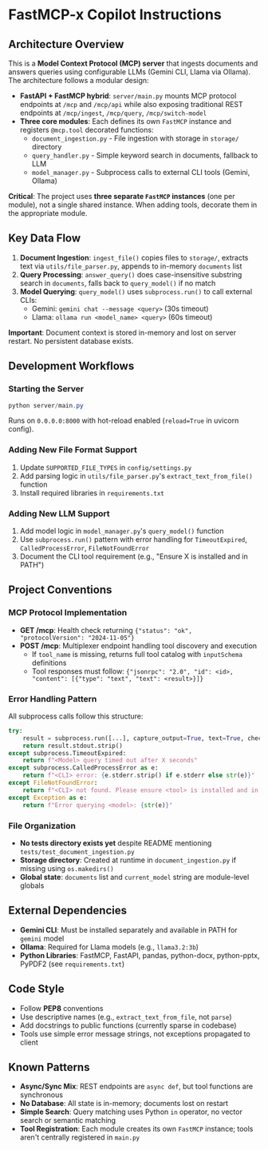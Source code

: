 # FastMCP-x Copilot Instructions

## Architecture Overview

This is a **Model Context Protocol (MCP) server** that ingests documents and answers queries using configurable LLMs (Gemini CLI, Llama via Ollama). The architecture follows a modular design:

- **FastAPI + FastMCP hybrid**: `server/main.py` mounts MCP protocol endpoints at `/mcp` and `/mcp/api` while also exposing traditional REST endpoints at `/mcp/ingest`, `/mcp/query`, `/mcp/switch-model`
- **Three core modules**: Each defines its own `FastMCP` instance and registers `@mcp.tool` decorated functions:
  - `document_ingestion.py` - File ingestion with storage in `storage/` directory
  - `query_handler.py` - Simple keyword search in documents, fallback to LLM
  - `model_manager.py` - Subprocess calls to external CLI tools (Gemini, Ollama)

**Critical**: The project uses **three separate `FastMCP` instances** (one per module), not a single shared instance. When adding tools, decorate them in the appropriate module.

## Key Data Flow

1. **Document Ingestion**: `ingest_file()` copies files to `storage/`, extracts text via `utils/file_parser.py`, appends to in-memory `documents` list
2. **Query Processing**: `answer_query()` does case-insensitive substring search in `documents`, falls back to `query_model()` if no match
3. **Model Querying**: `query_model()` uses `subprocess.run()` to call external CLIs:
   - Gemini: `gemini chat --message <query>` (30s timeout)
   - Llama: `ollama run <model_name> <query>` (60s timeout)

**Important**: Document context is stored in-memory and lost on server restart. No persistent database exists.

## Development Workflows

### Starting the Server
```powershell
python server/main.py
```
Runs on `0.0.0.0:8000` with hot-reload enabled (`reload=True` in uvicorn config).

### Adding New File Format Support
1. Update `SUPPORTED_FILE_TYPES` in `config/settings.py`
2. Add parsing logic in `utils/file_parser.py`'s `extract_text_from_file()` function
3. Install required libraries in `requirements.txt`

### Adding New LLM Support
1. Add model logic in `model_manager.py`'s `query_model()` function
2. Use `subprocess.run()` pattern with error handling for `TimeoutExpired`, `CalledProcessError`, `FileNotFoundError`
3. Document the CLI tool requirement (e.g., "Ensure X is installed and in PATH")

## Project Conventions

### MCP Protocol Implementation
- **GET /mcp**: Health check returning `{"status": "ok", "protocolVersion": "2024-11-05"}`
- **POST /mcp**: Multiplexer endpoint handling tool discovery and execution
  - If `tool_name` is missing, returns full tool catalog with `inputSchema` definitions
  - Tool responses must follow: `{"jsonrpc": "2.0", "id": <id>, "content": [{"type": "text", "text": <result>}]}`

### Error Handling Pattern
All subprocess calls follow this structure:
```python
try:
    result = subprocess.run([...], capture_output=True, text=True, check=True, timeout=X)
    return result.stdout.strip()
except subprocess.TimeoutExpired:
    return f"<Model> query timed out after X seconds"
except subprocess.CalledProcessError as e:
    return f"<CLI> error: {e.stderr.strip() if e.stderr else str(e)}"
except FileNotFoundError:
    return f"<CLI> not found. Please ensure <tool> is installed and in PATH."
except Exception as e:
    return f"Error querying <model>: {str(e)}"
```

### File Organization
- **No tests directory exists yet** despite README mentioning `tests/test_document_ingestion.py`
- **Storage directory**: Created at runtime in `document_ingestion.py` if missing using `os.makedirs()`
- **Global state**: `documents` list and `current_model` string are module-level globals

## External Dependencies

- **Gemini CLI**: Must be installed separately and available in PATH for `gemini` model
- **Ollama**: Required for Llama models (e.g., `llama3.2:3b`)
- **Python Libraries**: FastMCP, FastAPI, pandas, python-docx, python-pptx, PyPDF2 (see `requirements.txt`)

## Code Style

- Follow **PEP8** conventions
- Use descriptive names (e.g., `extract_text_from_file`, not `parse`)
- Add docstrings to public functions (currently sparse in codebase)
- Tools use simple error message strings, not exceptions propagated to client

## Known Patterns

- **Async/Sync Mix**: REST endpoints are `async def`, but tool functions are synchronous
- **No Database**: All state is in-memory; documents lost on restart
- **Simple Search**: Query matching uses Python `in` operator, no vector search or semantic matching
- **Tool Registration**: Each module creates its own `FastMCP` instance; tools aren't centrally registered in `main.py`
